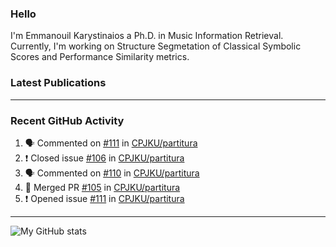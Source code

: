 ### Hello

I'm Emmanouil Karystinaios a Ph.D. in Music Information Retrieval.
Currently, I'm working on Structure Segmetation of Classical Symbolic Scores and Performance Similarity metrics.


### Latest Publications

<!-- BLOG-POST-LIST:START -->
<!-- BLOG-POST-LIST:END -->

---

### Recent GitHub Activity
  
<!--START_SECTION:activity-->
1. 🗣 Commented on [#111](https://github.com/CPJKU/partitura/issues/111) in [CPJKU/partitura](https://github.com/CPJKU/partitura)
2. ❗️ Closed issue [#106](https://github.com/CPJKU/partitura/issues/106) in [CPJKU/partitura](https://github.com/CPJKU/partitura)
3. 🗣 Commented on [#110](https://github.com/CPJKU/partitura/issues/110) in [CPJKU/partitura](https://github.com/CPJKU/partitura)
4. 🎉 Merged PR [#105](https://github.com/CPJKU/partitura/pull/105) in [CPJKU/partitura](https://github.com/CPJKU/partitura)
5. ❗️ Opened issue [#111](https://github.com/CPJKU/partitura/issues/111) in [CPJKU/partitura](https://github.com/CPJKU/partitura)
<!--END_SECTION:activity-->

---

![My GitHub stats](https://github-readme-stats.vercel.app/api?username=melkisedeath&show_icons=true&theme=radical)


<!--
**melkisedeath/melkisedeath** is a ✨ _special_ ✨ repository because its `README.md` (this file) appears on your GitHub profile.

Here are some ideas to get you started:

- 🔭 I’m currently working on ...
- 🌱 I’m currently learning ...
- 👯 I’m looking to collaborate on ...
- 🤔 I’m looking for help with ...
- 💬 Ask me about ...
- 📫 How to reach me: ...
- 😄 Pronouns: ...
- ⚡ Fun fact: ...
-->
